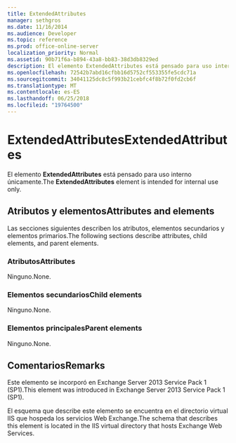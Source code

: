 ```yaml
---
title: ExtendedAttributes
manager: sethgros
ms.date: 11/16/2014
ms.audience: Developer
ms.topic: reference
ms.prod: office-online-server
localization_priority: Normal
ms.assetid: 90b71f6a-b894-43a8-bb83-38d3db8329ed
description: El elemento ExtendedAttributes está pensado para uso interno únicamente.
ms.openlocfilehash: 72542b7abd16cfbb16d5752cf553355fe5cdc71a
ms.sourcegitcommit: 34041125dc8c5f993b21cebfc4f8b72f0fd2cb6f
ms.translationtype: MT
ms.contentlocale: es-ES
ms.lasthandoff: 06/25/2018
ms.locfileid: "19764500"
---
```

# <a name="extendedattributes"></a><span data-ttu-id="0abcb-103">ExtendedAttributes</span><span class="sxs-lookup"><span data-stu-id="0abcb-103">ExtendedAttributes</span></span>

<span data-ttu-id="0abcb-104">El elemento **ExtendedAttributes** está pensado para uso interno únicamente.</span><span class="sxs-lookup"><span data-stu-id="0abcb-104">The **ExtendedAttributes** element is intended for internal use only.</span></span> 

## <a name="attributes-and-elements"></a><span data-ttu-id="0abcb-105">Atributos y elementos</span><span class="sxs-lookup"><span data-stu-id="0abcb-105">Attributes and elements</span></span>

<span data-ttu-id="0abcb-106">Las secciones siguientes describen los atributos, elementos secundarios y elementos primarios.</span><span class="sxs-lookup"><span data-stu-id="0abcb-106">The following sections describe attributes, child elements, and parent elements.</span></span>
  
### <a name="attributes"></a><span data-ttu-id="0abcb-107">Atributos</span><span class="sxs-lookup"><span data-stu-id="0abcb-107">Attributes</span></span>

<span data-ttu-id="0abcb-108">Ninguno.</span><span class="sxs-lookup"><span data-stu-id="0abcb-108">None.</span></span>
  
### <a name="child-elements"></a><span data-ttu-id="0abcb-109">Elementos secundarios</span><span class="sxs-lookup"><span data-stu-id="0abcb-109">Child elements</span></span>

<span data-ttu-id="0abcb-110">Ninguno.</span><span class="sxs-lookup"><span data-stu-id="0abcb-110">None.</span></span>
  
### <a name="parent-elements"></a><span data-ttu-id="0abcb-111">Elementos principales</span><span class="sxs-lookup"><span data-stu-id="0abcb-111">Parent elements</span></span>

<span data-ttu-id="0abcb-112">Ninguno.</span><span class="sxs-lookup"><span data-stu-id="0abcb-112">None.</span></span>
  
## <a name="remarks"></a><span data-ttu-id="0abcb-113">Comentarios</span><span class="sxs-lookup"><span data-stu-id="0abcb-113">Remarks</span></span>

<span data-ttu-id="0abcb-114">Este elemento se incorporó en Exchange Server 2013 Service Pack 1 (SP1).</span><span class="sxs-lookup"><span data-stu-id="0abcb-114">This element was introduced in Exchange Server 2013 Service Pack 1 (SP1).</span></span>
  
<span data-ttu-id="0abcb-115">El esquema que describe este elemento se encuentra en el directorio virtual IIS que hospeda los servicios Web Exchange.</span><span class="sxs-lookup"><span data-stu-id="0abcb-115">The schema that describes this element is located in the IIS virtual directory that hosts Exchange Web Services.</span></span>
  

